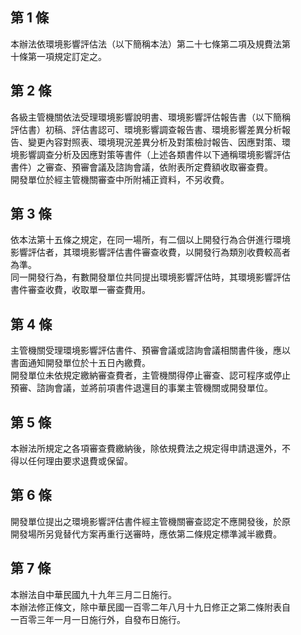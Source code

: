 第 1 條
-------
本辦法依環境影響評估法（以下簡稱本法）第二十七條第二項及規費法第  
十條第一項規定訂定之。

第 2 條
-------
各級主管機關依法受理環境影響說明書、環境影響評估報告書（以下簡稱  
評估書）初稿、評估書認可、環境影響調查報告書、環境影響差異分析報  
告、變更內容對照表、環境現況差異分析及對策檢討報告、因應對策、環  
境影響調查分析及因應對策等書件（上述各類書件以下通稱環境影響評估  
書件）之審查、預審會議及諮詢會議，依附表所定費額收取審查費。  
開發單位於經主管機關審查中所附補正資料，不另收費。

第 3 條
-------
依本法第十五條之規定，在同一場所，有二個以上開發行為合併進行環境  
影響評估者，其環境影響評估書件審查收費，以開發行為類別收費較高者  
為準。  
同一開發行為，有數開發單位共同提出環境影響評估時，其環境影響評估  
書件審查收費，收取單一審查費用。

第 4 條
-------
主管機關受理環境影響評估書件、預審會議或諮詢會議相關書件後，應以  
書面通知開發單位於十五日內繳費。  
開發單位未依規定繳納審查費者，主管機關得停止審查、認可程序或停止  
預審、諮詢會議，並將前項書件退還目的事業主管機關或開發單位。

第 5 條
-------
本辦法所規定之各項審查費繳納後，除依規費法之規定得申請退還外，不  
得以任何理由要求退費或保留。

第 6 條
-------
開發單位提出之環境影響評估書件經主管機關審查認定不應開發後，於原  
開發場所另覓替代方案再重行送審時，應依第二條規定標準減半繳費。

第 7 條
-------
本辦法自中華民國九十九年三月二日施行。  
本辦法修正條文，除中華民國一百零二年八月十九日修正之第二條附表自  
一百零三年一月一日施行外，自發布日施行。


